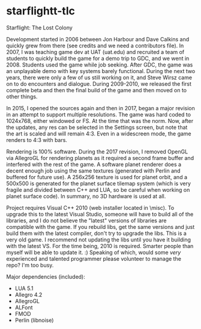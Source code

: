 # starflightt-tlc
Starflight: The Lost Colony

Development started in 2006 between Jon Harbour and Dave Calkins and quickly grew from there (see credits and we need a contributors file). In 2007, I was teaching game dev at UAT (uat.edu) and recruited a team of students to quickly build the game for a demo trip to GDC, and we went in 2008. Students used the game while job seeking. After GDC, the game was an unplayable demo with key systems barely functional. During the next two years, there were only a few of us still working on it, and Steve Wirsz came on to do encounters and dialogue. During 2009-2010, we released the first complete beta and then the final build of the game and then moved on to other things. 

In 2015, I opened the sources again and then in 2017, began a major revision in an attempt to support multiple resolutions. The game was hard coded to 1024x768, either windowed or FS. At the time that was the norm. Now, after the updates, any res can be selected in the Settings screen, but note that the art is scaled and will remain 4:3. Even in a widescreen mode, the game renders to 4:3 with bars. 

Rendering is 100% software. During the 2017 revision, I removed OpenGL via AllegroGL for rendering planets as it required a second frame buffer and interfered with the rest of the game. A software planet renderer does a decent enough job using the same textures (generated with Perlin and buffered for future use). A 256x256 texture is used for planet orbit, and a 500x500 is generated for the planet surface tilemap system (which is very fragile and divided between C++ and LUA, so be careful when working on planet surface code). In summary, no 3D hardware is used at all.

Project requires Visual C++ 2010 (web installer located in \misc). To upgrade this to the latest Visual Studio, someone will have to build all of the libraries, and I do not believe the "latest" versions of libraries are compatible with the game. If you rebuild libs, get the same versions and just build them with the latest compiler, don't try to upgrade the libs. This is a very old game. I recommend not updating the libs until you have it building with the latest VS. For the time being, 2010 is required. Smarter people than myself will be able to update it. :) Speaking of which, would some *very* experienced and talented programmer please volunteer to manage the repo? I'm too busy. 


Major dependencies (included):
* LUA 5.1
* Allegro 4.2
* AllegroGL
* ALFont
* FMOD
* Perlin (libnoise)

